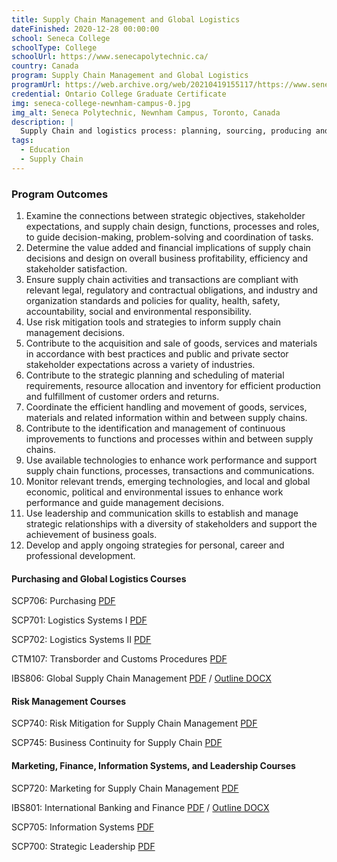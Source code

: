 ```yaml
---
title: Supply Chain Management and Global Logistics
dateFinished: 2020-12-28 00:00:00
school: Seneca College
schoolType: College
schoolUrl: https://www.senecapolytechnic.ca/
country: Canada
program: Supply Chain Management and Global Logistics
programUrl: https://web.archive.org/web/20210419155117/https://www.senecacollege.ca/ce/business/international-trade-supply-chain/supply-chain-and-logistics.html#Curriculum
credential: Ontario College Graduate Certificate
img: seneca-college-newnham-campus-0.jpg
img_alt: Seneca Polytechnic, Newnham Campus, Toronto, Canada
description: |
  Supply Chain and logistics process: planning, sourcing, producing and delivering a product or service. Develop a broad knowledge base in logistics systems, global logistics, purchasing, information systems, project leadership, finance and customer relationship management.
tags:
  - Education
  - Supply Chain
---
```


### Program Outcomes
1. Examine the connections between strategic objectives, stakeholder expectations, and supply chain design, functions, processes and roles, to guide decision-making, problem-solving and coordination of tasks.
2. Determine the value added and financial implications of supply chain decisions and design on overall business profitability, efficiency and stakeholder satisfaction.
3. Ensure supply chain activities and transactions are compliant with relevant legal, regulatory and contractual obligations, and industry and organization standards and policies for quality, health, safety, accountability, social and environmental responsibility.
4. Use risk mitigation tools and strategies to inform supply chain management decisions.
5. Contribute to the acquisition and sale of goods, services and materials in accordance with best practices and public and private sector stakeholder expectations across a variety of industries.
6. Contribute to the strategic planning and scheduling of material requirements, resource allocation and inventory for efficient production and fulfillment of customer orders and returns.
7. Coordinate the efficient handling and movement of goods, services, materials and related information within and between supply chains.
8. Contribute to the identification and management of continuous improvements to functions and processes within and between supply chains.
9. Use available technologies to enhance work performance and support supply chain functions, processes, transactions and communications.
10. Monitor relevant trends, emerging technologies, and local and global economic, political and environmental issues to enhance work performance and guide management decisions.
11. Use leadership and communication skills to establish and manage strategic relationships with a diversity of stakeholders and support the achievement of business goals.
12. Develop and apply ongoing strategies for personal, career and professional development.

#### Purchasing and Global Logistics Courses

SCP706: Purchasing <a href="/t/Seneca%20College/SenecaCollege%20-%20Supply%20Chain%20Management%20-%20Summer%202020%20-%20SCP706%20-%20Purchasing.pdf" target="_blank">PDF</a>

SCP701: Logistics Systems I <a href="/t/Seneca%20College/SenecaCollege%20-%20Supply%20Chain%20Management%20-%20Summer%202020%20-%20SCP701%20-%20Logistics%20Systems%20I.pdf" target="_blank">PDF</a>

SCP702: Logistics Systems II <a href="/t/Seneca%20College/SenecaCollege%20-%20Supply%20Chain%20Management%20-%20Fall%202020%20-%20SCP702%20-%20Logistics%20System%20II.pdf" target="_blank">PDF</a>

CTM107: Transborder and Customs Procedures <a href="/t/Seneca%20College/SenecaCollege%20-%20Supply%20Chain%20Management%20-%20Summer%202020%20-%20CTM107%20-%20Transborder%20and%20Customs%20Procedures.pdf" target="_blank">PDF</a>

IBS806: Global Supply Chain Management <a href="/t/Seneca%20College/SenecaCollege_IBS_Winter2020_IBS-806_Section-NYY_CRN10344.2201.pdf" target="_blank">PDF</a> / <a href="/t/Seneca%20College/SenecaCollege_IBS_Winter2020_IBS-806_Section-NYY_CRN10344.2201-Outline.docx" target="_blank">Outline DOCX</a>

#### Risk Management Courses

SCP740: Risk Mitigation for Supply Chain Management <a href="/t/Seneca%20College/SenecaCollege%20-%20Supply%20Chain%20Management%20-%20Summer%202020%20-%20SCP740%20-%20Risk%20Mitigation%20for%20SCM.pdf" target="_blank">PDF</a>

SCP745: Business Continuity for Supply Chain <a href="/t/Seneca%20College/SenecaCollege%20-%20Supply%20Chain%20Management%20-%20Fall%202020%20-%20SCP745%20-%20Business%20Continuity%20for%20Supply%20Chain.pdf" target="_blank">PDF</a>

#### Marketing, Finance, Information Systems, and Leadership Courses

SCP720: Marketing for Supply Chain Management <a href="/t/Seneca%20College/SenecaCollege%20-%20Supply%20Chain%20Management%20-%20Fall%202020%20-%20SCP720%20-%20Marketing%20for%20SCM.pdf" target="_blank">PDF</a>

IBS801: International Banking and Finance <a href="/t/Seneca%20College/SenecaCollege_IBS_Winter2020_IBS-801_Section-NYY_CRN10341.2201.pdf" target="_blank">PDF</a> / <a href="/t/Seneca%20College/SenecaCollege_IBS_Winter2020_IBS-801_Section-NYY_CRN10341.2201-Outline.docx" target="_blank">Outline DOCX</a>

SCP705: Information Systems <a href="/t/Seneca%20College/SenecaCollege%20-%20Supply%20Chain%20Management%20-%20Fall%202020%20-%20SCP705%20-%20Information%20Systems.pdf" target="_blank">PDF</a>

SCP700: Strategic Leadership <a href="/t/Seneca%20College/SenecaCollege%20-%20Supply%20Chain%20Management%20-%20Summer%202020%20-%20SCP700%20-%20Strategic%20Leadership.pdf" target="_blank">PDF</a>
